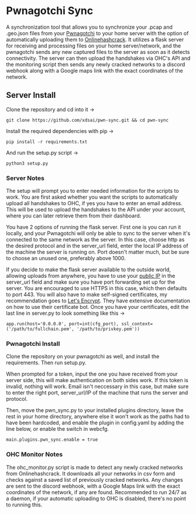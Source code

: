 # Pwnagotchi Sync

A synchronization tool that allows you to synchronize your .pcap and .geo.json files from your [Pwnagotchi](https://pwnagotchi.ai) to your home server with the option of automatically uploading them to [Onlinehashcrack](https://www.onlinehashcrack.com/). It utilizes a flask server for receiving and processing files on your home server/network, and the pwnagotchi sends any new captured files to the server as soon as it detects connectivity. The server can then upload the handshakes via OHC's API and the monitoring script then sends any newly cracked networks to a discord webhook along with a Google maps link with the exact coordinates of the network.

## Server Install

Clone the repository and cd into it ->

```
git clone https://github.com/xdsai/pwn-sync.git && cd pwn-sync
```

Install the required dependencies with pip ->

```
pip install -r requirements.txt
```

And run the setup.py script ->

```
python3 setup.py
```

### Server Notes

The setup will prompt you to enter needed information for the scripts to work. You are first asked whether you want the scripts to automatically upload all handshakes to OHC, if yes you have to enter an email address. This will be used to upload the handshakes to the API under your account, where you can later retrieve them from their dashboard.

You have 2 options of running the flask server. First one is you can run it locally, and your Pwnagotchi will only be able to sync to the server when it's connected to the same network as the server. In this case, choose http as the desired protocol and in the server_url field, enter the local IP address of the machine the server is running on. Port doesn't matter much, but be sure to choose an unused one, preferably above 1000.

If you decide to make the flask server available to the outside world, allowing uploads from anywhere, you have to use your [public IP](https://jndl.dev/ip) in the server_url field and make sure you have port forwarding set up for the server. You are encouraged to use HTTPS in this case, which then defaults to port 443. You will also have to make self-signed certificates, my recommendation goes to [Let's Encrypt](https://letsencrypt.org/). They have extensive documentation on how to use their certificate bot. Once you have your certificates, edit the last line in server.py to look something like this ->

```
app.run(host='0.0.0.0', port=int(cfg_port), ssl_context=('/path/to/fullchain.pem', '/path/to/privkey.pem'))
```

### Pwnagotchi Install

Clone the repository on your pwnagotchi as well, and install the requirements. Then run setup.py.

When prompted for a token, input the one you have received from your server side, this will make authentication on both sides work. If this token is invalid, nothing will work. Email isn't neccessary in this case, but make sure to enter the right port, server_url/IP of the machine that runs the server and protocol.

Then, move the pwn_sync.py to your installed plugins directory, leave the rest in your home directory, anywhere else it won't work as the paths had to have been hardcoded, and enable the plugin in config.yaml by adding the line below, or enable the switch in webcfg.

```
main.plugins.pwn_sync.enable = true
```

### OHC Monitor Notes

The ohc_monitor.py script is made to detect any newly cracked networks from Onlinehashcrack. It downloads all your networks in csv form and checks against a saved list of previously cracked networks. Any changes are sent to the discord webhook, with a Google Maps link with the exact coordinates of the network, if any are found. Recommended to run 24/7 as a daemon, if your automatic uploading to OHC is disabled, there's no point to running this.
